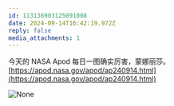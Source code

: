 ```yaml
---
id: 113136903125091008
date: 2024-09-14T16:42:19.972Z
reply: false
media_attachments: 1
---
```


今天的 NASA Apod 每日一图确实厉害，蒙娜丽莎。  
[https://apod.nasa.gov/apod/ap240914.html](https://apod.nasa.gov/apod/ap240914.html)

![None](https://files.e5n.cc/media_attachments/files/113/136/899/903/424/640/original/fff76f01e0b20ca5.jpg)
